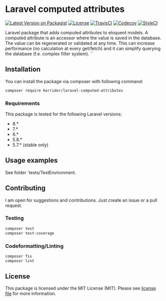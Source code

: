 # Laravel computed attributes

[![Latest Version on Packagist](https://img.shields.io/packagist/v/korridor/laravel-computed-attributes?style=flat-square)](https://packagist.org/packages/korridor/laravel-computed-attributes)
[![License](https://img.shields.io/packagist/l/korridor/laravel-computed-attributes?style=flat-square)](license.md)
[![TravisCI](https://img.shields.io/travis/korridor/laravel-computed-attributes?style=flat-square)](https://travis-ci.org/korridor/laravel-computed-attributes)
[![Codecov](https://img.shields.io/codecov/c/github/korridor/laravel-computed-attributes?style=flat-square)](https://codecov.io/gh/korridor/laravel-computed-attributes)
[![StyleCI](https://styleci.io/repos/226346821/shield)](https://styleci.io/repos/226346821)

Laravel package that adds computed attributes to eloquent models.
A computed attribute is an accessor where the value is saved in the database.
The value can be regenerated or validated at any time.
This can increase performance (no calculation at every get/fetch) and it can simplify querying the database (f.e. complex filter system). 
``
## Installation

You can install the package via composer with following command:

```bash
composer require korridor/laravel-computed-attributes
```

### Requirements

This package is tested for the following Laravel versions:

 - 8.*
 - 7.*
 - 6.*
 - 5.8.*
 - 5.7.* (stable only)
 
## Usage examples

See folder `tests/TestEnvironment.

## Contributing

I am open for suggestions and contributions. Just create an issue or a pull request.

### Testing

```bash
composer test
composer test-coverage
```

### Codeformatting/Linting

```bash
composer fix
composer lint
```

## License

This package is licensed under the MIT License (MIT). Please see [license file](license.md) for more information.
